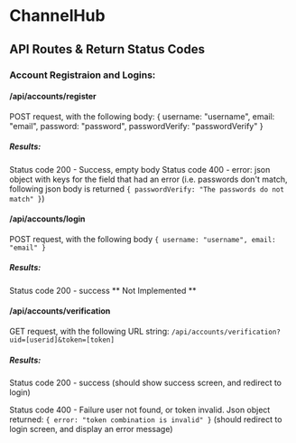# ChannelHub

## API Routes & Return Status Codes

### Account Registraion and Logins:

#### /api/accounts/register
POST request, with the following body:
{ username: "username", email: "email", password: "password", passwordVerify: "passwordVerify" }

##### Results:
Status code 200 - Success, empty body
Status code 400 - error: json object with keys for the field that had an error (i.e. passwords don't match, following json body is returned `{ passwordVerify: "The passwords do not match" }`)

#### /api/accounts/login
POST request, with the following body
`{ username: "username", email: "email" }`

##### Results:
Status code 200 - success
** Not Implemented **

#### /api/accounts/verification
GET request, with the following URL string:
`/api/accounts/verification?uid=[userid]&token=[token]`

##### Results:
Status code 200 - success
(should show success screen, and redirect to login)

Status code 400 - Failure
user not found, or token invalid.
Json object returned: `{ error: "token combination is invalid" }`
(should redirect to login screen, and display an error message)